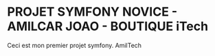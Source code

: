 # PROJET SYMFONY NOVICE - AMILCAR JOAO - BOUTIQUE iTech

Ceci est mon premier projet symfony. AmilTech
